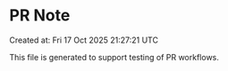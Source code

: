 # PR Note

Created at: Fri 17 Oct 2025 21:27:21 UTC

This file is generated to support testing of PR workflows.
